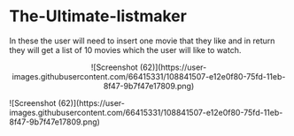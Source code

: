 # The-Ultimate-listmaker
In these the user will need to insert one movie that they like and in return they will get a list of 10 movies which the user will like to watch.

<p align="center">
  ![Screenshot (62)](https://user-images.githubusercontent.com/66415331/108841507-e12e0f80-75fd-11eb-8f47-9b7f47e17809.png)

</p>
![Screenshot (62)](https://user-images.githubusercontent.com/66415331/108841507-e12e0f80-75fd-11eb-8f47-9b7f47e17809.png)

